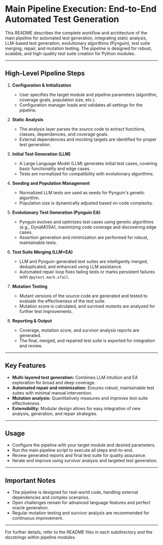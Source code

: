 # Main Pipeline Execution: End-to-End Automated Test Generation

This README describes the complete workflow and architecture of the main pipeline for automated test generation, integrating static analysis, LLM-based test generation, evolutionary algorithms (Pynguin), test suite merging, repair, and mutation testing. The pipeline is designed for robust, scalable, and high-quality test suite creation for Python modules.

---

## High-Level Pipeline Steps

1. **Configuration & Initialization**
   - User specifies the target module and pipeline parameters (algorithm, coverage goals, population size, etc.).
   - Configuration manager loads and validates all settings for the pipeline.

2. **Static Analysis**
   - The analysis layer parses the source code to extract functions, classes, dependencies, and coverage goals.
   - External dependencies and mocking targets are identified for proper test generation.

3. **Initial Test Generation (LLM)**
   - A Large Language Model (LLM) generates initial test cases, covering basic functionality and edge cases.
   - Tests are normalized for compatibility with evolutionary algorithms.

4. **Seeding and Population Management**
   - Normalized LLM tests are used as seeds for Pynguin's genetic algorithm.
   - Population size is dynamically adjusted based on code complexity.

5. **Evolutionary Test Generation (Pynguin EA)**
   - Pynguin evolves and optimizes test cases using genetic algorithms (e.g., DynaMOSA), maximizing code coverage and discovering edge cases.
   - Assertion generation and minimization are performed for robust, maintainable tests.

6. **Test Suite Merging (LLM+EA)**
   - LLM and Pynguin-generated test suites are intelligently merged, deduplicated, and enhanced using LLM assistance.
   - Automated repair loop fixes failing tests or marks persistent failures with `@pytest.mark.xfail`.

7. **Mutation Testing**
   - Mutant versions of the source code are generated and tested to evaluate the effectiveness of the test suite.
   - Mutation score is calculated, and survived mutants are analyzed for further test improvements.

8. **Reporting & Output**
   - Coverage, mutation score, and survivor analysis reports are generated.
   - The final, merged, and repaired test suite is exported for integration and review.

---

## Key Features
- **Multi-layered test generation:** Combines LLM intuition and EA exploration for broad and deep coverage.
- **Automated repair and minimization:** Ensures robust, maintainable test suites with minimal manual intervention.
- **Mutation analysis:** Quantitatively measures and improves test suite effectiveness.
- **Extensibility:** Modular design allows for easy integration of new analysis, generation, and repair strategies.

---

## Usage
- Configure the pipeline with your target module and desired parameters.
- Run the main pipeline script to execute all steps end-to-end.
- Review generated reports and final test suite for quality assurance.
- Iterate and improve using survivor analysis and targeted test generation.

---

## Important Notes
- The pipeline is designed for real-world code, handling external dependencies and complex scenarios.
- Open challenges remain for advanced language features and perfect oracle generation.
- Regular mutation testing and survivor analysis are recommended for continuous improvement.

---

For further details, refer to the README files in each subdirectory and the docstrings within pipeline modules.
